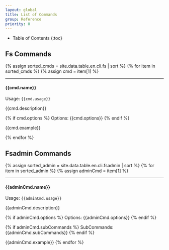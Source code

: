 ```yaml
---
layout: global
title: List of Commands
group: Reference
priority: 0
---
```

* Table of Contents
{:toc}

## Fs Commands

{% assign sorted_cmds = site.data.table.en.cli.fs | sort %}
{% for item in sorted_cmds %}
{% assign cmd = item[1] %}

---
#### {{cmd.name}} 
  
Usage: `{{cmd.usage}}`
  
{{cmd.description}}

{% if cmd.options %}
Options:
{{cmd.options}}
{% endif %}

{{cmd.example}}
  
{% endfor %}


## Fsadmin Commands

{% assign sorted_admin = site.data.table.en.cli.fsadmin | sort %}
{% for item in sorted_admin %}
{% assign adminCmd = item[1] %}

---
#### {{adminCmd.name}} 
  
Usage: `{{adminCmd.usage}}`
  
{{adminCmd.description}}

{% if adminCmd.options %}
Options:
{{adminCmd.options}}
{% endif %}

{% if adminCmd.subCommands %}
SubCommands:
{{adminCmd.subCommands}}
{% endif %}

{{adminCmd.example}} 
{% endfor %}